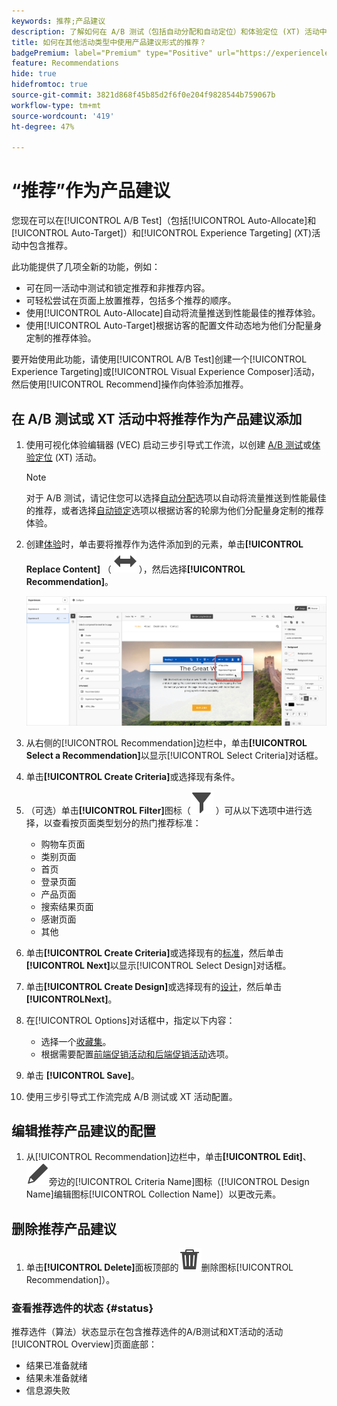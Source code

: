 ```yaml
---
keywords: 推荐;产品建议
description: 了解如何在 A/B 测试（包括自动分配和自动定位）和体验定位 (XT) 活动中使用产品建议形式的 Adobe 推荐。
title: 如何在其他活动类型中使用产品建议形式的推荐？
badgePremium: label="Premium" type="Positive" url="https://experienceleague.adobe.com/docs/target/using/introduction/intro.html?lang=zh-Hans#premium newtab=true" tooltip="查看Target Premium中包含的内容。"
feature: Recommendations
hide: true
hidefromtoc: true
source-git-commit: 3821d868f45b85d2f6f0e204f9828544b759067b
workflow-type: tm+mt
source-wordcount: '419'
ht-degree: 47%

---
```


# “推荐”作为产品建议

您现在可以在[!UICONTROL A/B Test]（包括[!UICONTROL Auto-Allocate]和[!UICONTROL Auto-Target]）和[!UICONTROL Experience Targeting] (XT)活动中包含推荐。

此功能提供了几项全新的功能，例如：

* 可在同一活动中测试和锁定推荐和非推荐内容。
* 可轻松尝试在页面上放置推荐，包括多个推荐的顺序。
* 使用[!UICONTROL Auto-Allocate]自动将流量推送到性能最佳的推荐体验。
* 使用[!UICONTROL Auto-Target]根据访客的配置文件动态地为他们分配量身定制的推荐体验。

要开始使用此功能，请使用[!UICONTROL A/B Test]创建一个[!UICONTROL Experience Targeting]或[!UICONTROL Visual Experience Composer]活动，然后使用[!UICONTROL Recommend]操作向体验添加推荐。

## 在 A/B 测试或 XT 活动中将推荐作为产品建议添加

1. 使用可视化体验编辑器 (VEC) 启动三步引导式工作流，以创建 [A/B 测试](/help/main/c-activities/t-test-ab/t-test-create-ab/test-create-ab.md)或[体验定位](/help/main/c-activities/t-experience-target/t-xt-create/xt-create.md) (XT) 活动。

   >[!NOTE]
   >
   >对于 A/B 测试，请记住您可以选择[自动分配](/help/main/c-activities/automated-traffic-allocation/automated-traffic-allocation.md)选项以自动将流量推送到性能最佳的推荐，或者选择[自动锁定](/help/main/c-activities/auto-target/auto-target-to-optimize.md)选项以根据访客的轮廓为他们分配量身定制的推荐体验。

1. 创建[体验](/help/main/c-experiences/c-visual-experience-composer/viztarget-options.md)时，单击要将推荐作为选件添加到的元素，单击&#x200B;**[!UICONTROL Replace Content]** （ ![替换内容图标](/help/main/assets/icons/Switch.svg) ），然后选择&#x200B;**[!UICONTROL Recommendation]**。

   ![将推荐作为产品建议插入](/help/main/c-recommendations/t-create-recs-activity/assets/recs-as-offer.png)

1. 从右侧的[!UICONTROL Recommendation]边栏中，单击&#x200B;**[!UICONTROL Select a Recommendation]**&#x200B;以显示[!UICONTROL Select Criteria]对话框。

1. 单击&#x200B;**[!UICONTROL Create Criteria]**&#x200B;或选择现有条件。

1. （可选）单击&#x200B;**[!UICONTROL Filter]**&#x200B;图标（![过滤器图标](/help/main/assets/icons/Filter.svg) ）可从以下选项中进行选择，以查看按页面类型划分的热门推荐标准：

   * 购物车页面
   * 类别页面
   * 首页
   * 登录页面
   * 产品页面
   * 搜索结果页面
   * 感谢页面
   * 其他

1. 单击&#x200B;**[!UICONTROL Create Criteria]**&#x200B;或选择现有的[标准](/help/main/c-recommendations/c-algorithms/algorithms.md)，然后单击&#x200B;**[!UICONTROL Next]**&#x200B;以显示[!UICONTROL Select Design]对话框。

1. 单击&#x200B;**[!UICONTROL Create Design]**&#x200B;或选择现有的[设计](/help/main/c-recommendations/c-design-overview/design-overview.md)，然后单击&#x200B;**[!UICONTROL &#x200B; Next]**。

1. 在[!UICONTROL Options]对话框中，指定以下内容：

   * 选择一个[收藏集](/help/main/c-recommendations/c-products/collections.md)。
   * 根据需要配置[前端促销活动和后端促销活动](/help/main/c-recommendations/t-create-recs-activity/adding-promotions.md)选项。

1. 单击 **[!UICONTROL Save]**。
1. 使用三步引导式工作流完成 A/B 测试或 XT 活动配置。

## 编辑推荐产品建议的配置

1. 从[!UICONTROL Recommendation]边栏中，单击&#x200B;**[!UICONTROL Edit]**、![或](/help/main/assets/icons/Edit.svg)旁边的[!UICONTROL Criteria Name]图标（[!UICONTROL Design Name]编辑图标[!UICONTROL Collection Name]）以更改元素。

## 删除推荐产品建议

1. 单击&#x200B;**[!UICONTROL Delete]**&#x200B;面板顶部的![图标（](/help/main/assets/icons/Delete.svg)删除图标[!UICONTROL Recommendation]）。

### 查看推荐选件的状态 {#status}

推荐选件（算法）状态显示在包含推荐选件的A/B测试和XT活动的活动[!UICONTROL Overview]页面底部：

* 结果已准备就绪
* 结果未准备就绪
* 信息源失败
